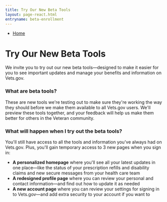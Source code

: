```yaml
---
title: Try Our New Beta Tools
layout: page-react.html
entryname: beta-enrollment
---
```

<div id="main">
  <nav class="va-nav-breadcrumbs">
    <ul class="row va-nav-breadcrumbs-list" role="menubar" aria-label="Primary">
      <li><a href="/">Home</a></li>
    </ul>
  </nav>

<div class="row">
<div class="usa-width-two-thirds medium-8">
  
# Try Our New Beta Tools

<div itemprop="description"  class="va-introtext">
  
We invite you to try out our new beta tools—designed to make it easier for you to see important updates and manage your benefits and information on Vets.gov.

</div>

### What are beta tools?

These are new tools we're testing out to make sure they're working the way they should before we make them available to all Vets.gov users. We'll preview these tools together, and your feedback will help us make them better for others in the Veteran community.

### What will happen when I try out the beta tools?

You'll still have access to all the tools and information you've always had on Vets.gov. Plus, you'll gain temporary access to 3 new pages when you sign in:

- **A personalized homepage** where you'll see all your latest updates in one place—like the status of your prescription refills and disability claims and new secure messages from your health care team
- **A redesigned profile page** where you can review your personal and contact information—and find out how to update it as needed
- **A new account page** where you can review your settings for signing in to Vets.gov—and add extra security to your account if you want to

<br>

<div id="react-root"></div>

<br>

</div>
</div>
</div>
